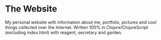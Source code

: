 # The Website
My personal website with information about me, portfolio, pictures and cool things collected over the Internet.
Written 100% in Clojure/ClojureScript (excluding index.html) with reagent, secretary and garden.
